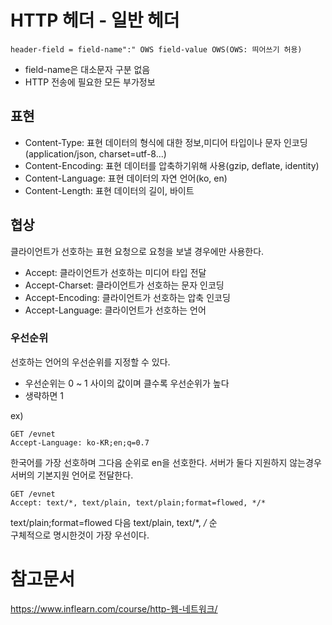 # HTTP 헤더 - 일반 헤더
```
header-field = field-name":" OWS field-value OWS(OWS: 띄어쓰기 허용)
```
- field-name은 대소문자 구분 없음
- HTTP 전송에 필요한 모든 부가정보

## 표현
- Content-Type: 표현 데이터의 형식에 대한 정보,미디어 타입이나 문자 인코딩(application/json, charset=utf-8...)
- Content-Encoding: 표현 데이터를 압축하기위해 사용(gzip, deflate, identity)
- Content-Language: 표현 데이터의 자연 언어(ko, en)
- Content-Length: 표현 데이터의 길이, 바이트

## 협상
클라이언트가 선호하는 표현 요청으로 요청을 보낼 경우에만 사용한다.
- Accept: 클라이언트가 선호하는 미디어 타입 전달
- Accept-Charset: 클라이언트가 선호하는 문자 인코딩
- Accept-Encoding: 클라이언트가 선호하는 압축 인코딩
- Accept-Language: 클라이언트가 선호하는 언어

### 우선순위
선호하는 언어의 우선순위를 지정할 수 있다.
- 우선순위는 0 ~ 1 사이의 값이며 클수록 우선순위가 높다
- 생략하면 1

ex)
```
GET /evnet
Accept-Language: ko-KR;en;q=0.7
```
한국어를 가장 선호하며 그다음 순위로 en을 선호한다. 서버가 둘다 지원하지 않는경우 서버의 기본지원 언어로 전달한다.

```
GET /evnet
Accept: text/*, text/plain, text/plain;format=flowed, */*
```
text/plain;format=flowed 다음 text/plain, text/*, */* 순  
구체적으로 명시한것이 가장 우선이다.  
# 참고문서
https://www.inflearn.com/course/http-웹-네트워크/